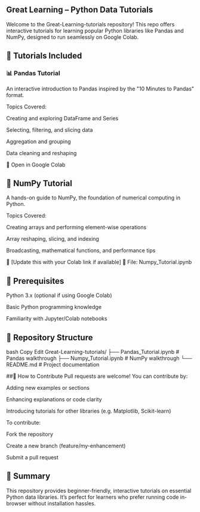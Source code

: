 ## Great Learning – Python Data Tutorials
Welcome to the Great-Learning-tutorials repository!
This repo offers interactive tutorials for learning popular Python libraries like Pandas and NumPy, designed to run seamlessly on Google Colab.

## 📘 Tutorials Included
### 📊 Pandas Tutorial
An interactive introduction to Pandas inspired by the "10 Minutes to Pandas" format.

Topics Covered:

Creating and exploring DataFrame and Series

Selecting, filtering, and slicing data

Aggregation and grouping

Data cleaning and reshaping

🔗 Open in Google Colab

## 🔢 NumPy Tutorial
A hands-on guide to NumPy, the foundation of numerical computing in Python.

Topics Covered:

Creating arrays and performing element-wise operations

Array reshaping, slicing, and indexing

Broadcasting, mathematical functions, and performance tips

🔗 [Update this with your Colab link if available]
📄 File: Numpy_Tutorial.ipynb

## 🧠 Prerequisites
Python 3.x (optional if using Google Colab)

Basic Python programming knowledge

Familiarity with Jupyter/Colab notebooks

## 📂 Repository Structure
bash
Copy
Edit
Great-Learning-tutorials/
├── Pandas_Tutorial.ipynb    # Pandas walkthrough
├── Numpy_Tutorial.ipynb     # NumPy walkthrough
└── README.md                # Project documentation

##🙌 How to Contribute
Pull requests are welcome! You can contribute by:

Adding new examples or sections

Enhancing explanations or code clarity

Introducing tutorials for other libraries (e.g. Matplotlib, Scikit-learn)

To contribute:

Fork the repository

Create a new branch (feature/my-enhancement)

Submit a pull request

## 💬 Summary
This repository provides beginner-friendly, interactive tutorials on essential Python data libraries. It’s perfect for learners who prefer running code in-browser without installation hassles.
